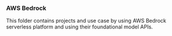 ### AWS Bedrock ###

This folder contains projects and use case by using AWS Bedrock serverless platform and using their foundational model APIs.